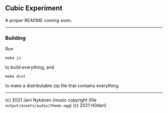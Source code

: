 ## Cubic Experiment

A proper README coming soon.

----

### Building

Run
```
make js
```
to build everything, and
```
make dist
```
to make a distributable zip file that contains everything.

----

(c) 2021 Jani Nykänen
(music copyright (file `output/assets/audio/theme.ogg`) (c) 2021 H0dari)
